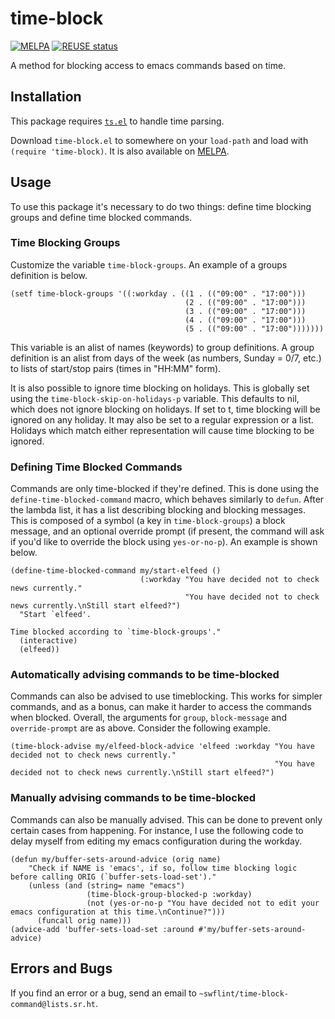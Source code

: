 # time-block

[![MELPA](https://melpa.org/packages/time-block-badge.svg)](https://melpa.org/#/time-block)
[![REUSE status](https://api.reuse.software/badge/git.sr.ht/~swflint/time-block-command)](https://api.reuse.software/info/git.sr.ht/~swflint/time-block-command)

A method for blocking access to emacs commands based on time.

## Installation

This package requires [`ts.el`](https://github.com/alphapapa/ts.el) to
handle time parsing.

Download `time-block.el` to somewhere on your `load-path` and load
with `(require 'time-block)`.  It is also available on
[MELPA](https://melpa.org/#/time-block).

## Usage

To use this package it's necessary to do two things: define time
blocking groups and define time blocked commands.

### Time Blocking Groups

Customize the variable `time-block-groups`.  An example of a groups
definition is below.

```elisp
(setf time-block-groups '((:workday . ((1 . (("09:00" . "17:00")))
                                       (2 . (("09:00" . "17:00")))
                                       (3 . (("09:00" . "17:00")))
                                       (4 . (("09:00" . "17:00")))
                                       (5 . (("09:00" . "17:00")))))))
```

This variable is an alist of names (keywords) to group definitions.  A
group definition is an alist from days of the week (as numbers, Sunday
= 0/7, etc.) to lists of start/stop pairs (times in "HH:MM" form).

It is also possible to ignore time blocking on holidays.  This is
globally set using the `time-block-skip-on-holidays-p` variable.  This
defaults to nil, which does not ignore blocking on holidays.  If set
to t, time blocking will be ignored on any holiday.  It may also be
set to a regular expression or a list.  Holidays which match either
representation will cause time blocking to be ignored.

### Defining Time Blocked Commands

Commands are only time-blocked if they're defined.  This is done using
the `define-time-blocked-command` macro, which behaves similarly to
`defun`.  After the lambda list, it has a list describing blocking and
blocking messages.  This is composed of a symbol (a key in
`time-block-groups`) a block message, and an optional override prompt
(if present, the command will ask if you'd like to override the block
using `yes-or-no-p`).  An example is shown below.

```elisp
(define-time-blocked-command my/start-elfeed ()
                             (:workday "You have decided not to check news currently."
                                       "You have decided not to check news currently.\nStill start elfeed?")
  "Start `elfeed'.

Time blocked according to `time-block-groups'."
  (interactive)
  (elfeed))
```

### Automatically advising commands to be time-blocked

Commands can also be advised to use timeblocking.  This works for
simpler commands, and as a bonus, can make it harder to access the
commands when blocked.  Overall, the arguments for `group`,
`block-message` and `override-prompt` are as above.  Consider the
following example.

```elisp
(time-block-advise my/elfeed-block-advice 'elfeed :workday "You have decided not to check news currently."
                                                           "You have decided not to check news currently.\nStill start elfeed?")
```

### Manually advising commands to be time-blocked

Commands can also be manually advised.  This can be done to prevent
only certain cases from happening.  For instance, I use the following
code to delay myself from editing my emacs configuration during the
workday.

```elisp
(defun my/buffer-sets-around-advice (orig name)
    "Check if NAME is 'emacs', if so, follow time blocking logic before calling ORIG (`buffer-sets-load-set')."
    (unless (and (string= name "emacs")
                 (time-block-group-blocked-p :workday)
                 (not (yes-or-no-p "You have decided not to edit your emacs configuration at this time.\nContinue?")))
      (funcall orig name)))
(advice-add 'buffer-sets-load-set :around #'my/buffer-sets-around-advice)
```

## Errors and Bugs

If you find an error or a bug, send an email to
`~swflint/time-block-command@lists.sr.ht`.
